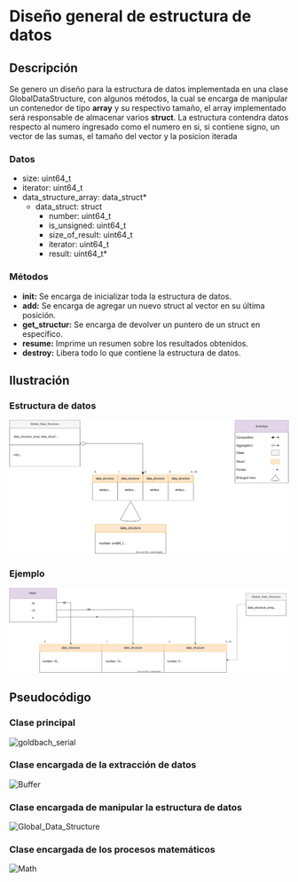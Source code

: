 # Diseño general de estructura de datos
 
## Descripción
 
Se genero un diseño para la estructura de datos implementada en una clase GlobalDataStructure, con algunos métodos, la cual se encarga de manipular un contenedor de tipo **array** y su respectivo tamaño, el array implementado será responsable de almacenar varios **struct**. La estructura contendra datos respecto al numero ingresado como el numero en si, si contiene signo, un vector de las sumas, el tamaño del vector y la posicion iterada

### Datos

* size: uint64_t
* iterator: uint64_t
* data_structure_array: data_struct*
    * data_struct: struct
        * number: uint64_t
        * is_unsigned: uint64_t
        * size_of_result: uint64_t
        * iterator: uint64_t
        * result: uint64_t*

### Métodos

* **init:** Se encarga de inicializar toda la estructura de datos.
* **add:** Se encarga de agregar un nuevo struct al vector en su última posición.
* **get_structur:** Se encarga de devolver un puntero de un struct en específico.
* **resume:** Imprime un resumen sobre los resultados obtenidos.
* **destroy:** Libera todo lo que contiene la estructura de datos.
 
## Ilustración
 
### Estructura de datos

![Diseño general de estructura de datos](./SVG/EstructuraDeDatos.drawio.svg)

### Ejemplo

![Ejemplo del diseño general de estructura de datos](./SVG/Ejemplo.drawio.svg)

## Pseudocódigo

### Clase principal

![goldbach_serial](./pseudocode/goldbach_serial.pseudo)

### Clase encargada de la extracción de datos

![Buffer](./pseudocode/Buffer.pseudo)

### Clase encargada de manipular la estructura de datos

![Global_Data_Structure](./pseudocode/Global_Data_Structure.pseudo)

### Clase encargada de los procesos matemáticos

![Math](./pseudocode/Math.pseudo)
